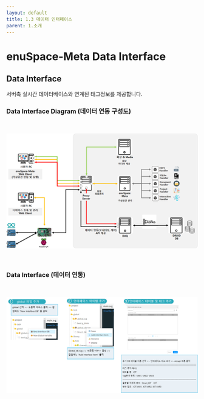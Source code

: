 ```yaml
---
layout: default
title: 1.3 데이터 인터페이스
parent: 1.소개
---
```


# enuSpace-Meta Data Interface

## Data Interface


서버측 실시간 데이터베이스와 연계된 태그정보를 제공합니다.

### Data Interface Diagram (데이터 연동 구성도)

<br>

![](./assets/enuSpace_meta_diagram.png)

<br>

### Data Interface (데이터 연동)

<br>

![](./assets/enuSpace_meta_data_interface.png)

<br>

